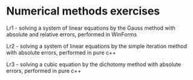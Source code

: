 # Numerical methods exercises

Lr1 - solving a system of linear equations by the Gauss method with absolute and relative errors, performed in WinForms

Lr2 - solving a system of linear equations by the simple iteration method with absolute errors, performed in pure c++

Lr3 - solving a cubic equation by the dichotomy method with absolute errors, performed in pure c++
